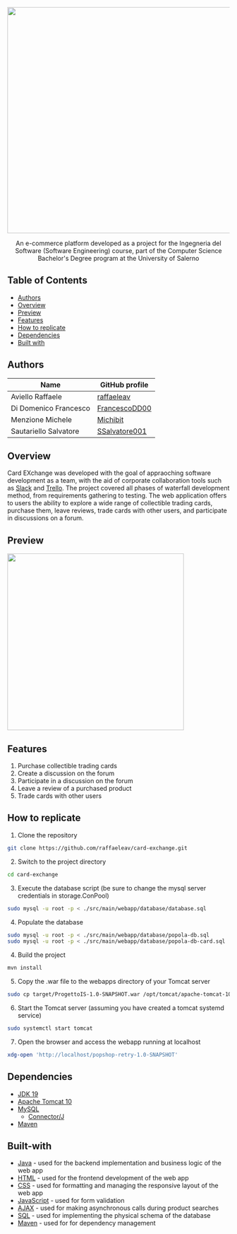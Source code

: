 <p align="center">
  <img src="https://github.com/raffaeleav/card-exchange/assets/114619463/0e955bc1-673b-49be-aa26-eef3be846388" width="512" heigth="120">
</p>

<p align="center">
  An e-commerce platform developed as a project for the Ingegneria del Software (Software Engineering) course, part of the 
  Computer Science Bachelor's Degree program at the University of Salerno
</p>


## Table of Contents
- [Authors](#Authors)
- [Overview](#Overview)
- [Preview](#Preview)
- [Features](#Features)
- [How to replicate](#How-to-replicate)
- [Dependencies](#Dependencies)
- [Built with](#Built-with)


## Authors
| Name | GitHub profile |
| ---- | --------- |
| Aviello Raffaele | [raffaeleav](https://github.com/raffaeleav) |
| Di Domenico Francesco | [FrancescoDD00](https://github.com/FrancescoDD00) |
| Menzione Michele | [Michibit](https://github.com/Michibit) |
| Sautariello Salvatore | [SSalvatore001](https://github.com/SSalvatore001) |


## Overview 
   Card EXchange was developed with the goal of appraoching software development as a team, with the aid of corporate collaboration tools such as [Slack](https://slack.com/intl/it-it/?utm_source=rachelandreago) and [Trello](https://trello.com/it).
 The project covered all phases of waterfall development method, from requirements gathering to testing. The web application offers to users the ability to explore a wide range of collectible 
 trading cards, purchase them, leave reviews, trade cards with other users, and participate in discussions on a forum.


## Preview
<p>
  <img src="https://github.com/raffaeleav/card-exchange/assets/114619463/1536f969-824a-40e3-a4c7-e09a66f5c302" width="400" heigth="400">
</p>


## Features
1) Purchase collectible trading cards
2) Create a discussion on the forum
3) Participate in a discussion on the forum
4) Leave a review of a purchased product
5) Trade cards with other users


## How to replicate
1) Clone the repository
```bash
git clone https://github.com/raffaeleav/card-exchange.git
```
2) Switch to the project directory
```bash
cd card-exchange
```
3) Execute the database script (be sure to change the mysql server credentials in storage.ConPool)
```bash
sudo mysql -u root -p < ./src/main/webapp/database/database.sql
```
4) Populate the database
```bash
sudo mysql -u root -p < ./src/main/webapp/database/popola-db.sql
sudo mysql -u root -p < ./src/main/webapp/database/popola-db-card.sql
```
4) Build the project
```bash
mvn install
```
5) Copy the .war file to the webapps directory of your Tomcat server
```bash
sudo cp target/ProgettoIS-1.0-SNAPSHOT.war /opt/tomcat/apache-tomcat-10.1.30/webapps
```
6) Start the Tomcat server (assuming you have created a tomcat systemd service)
```bash
sudo systemctl start tomcat
```
7) Open the browser and access the webapp running at localhost
```bash
xdg-open 'http://localhost/popshop-retry-1.0-SNAPSHOT'
```


## Dependencies 
- [JDK 19](https://www.oracle.com/java/technologies/downloads/#java19 "JDK 19")
- [Apache Tomcat 10](https://tomcat.apache.org/download-10.cgi)
- [MySQL](https://dev.mysql.com/downloads/installer/)
  - [Connector/J](https://dev.mysql.com/downloads/connector/j/)
- [Maven](https://maven.apache.org/)


## Built-with
- [Java](https://www.oracle.com/java/technologies/downloads/#java19 "JDK 19") - used for the backend implementation and business logic of the web app
- [HTML](https://www.w3schools.com/html/default.asp) - used for the frontend development of the web app
- [CSS](https://www.w3schools.com/css/) - used for formatting and managing the responsive layout of the web app
- [JavaScript](https://www.w3schools.com/js/) - used for form validation
- [AJAX](https://www.w3schools.com/js/js_ajax_intro.asp) - used for making asynchronous calls during product searches
- [SQL](https://www.w3schools.com/sql/) - used for implementing the physical schema of the database
- [Maven](https://maven.apache.org/) - used for for dependency management
